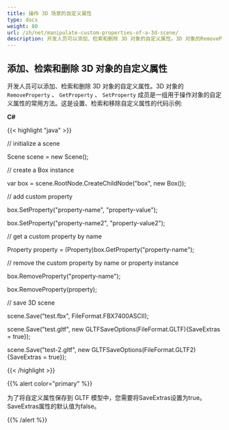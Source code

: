 ```yaml
---
title: 操作 3D 场景的自定义属性
type: docs
weight: 80
url: /zh/net/manipulate-custom-properties-of-a-3d-scene/
description: 开发人员可以添加、检索和删除 3D 对象的自定义属性。3D 对象的RemoveProperty、GetProperty、SetProperty成员是一组用于操作对象的自定义属性的常用方法。
---
```

##  **添加、检索和删除 3D 对象的自定义属性**
开发人员可以添加、检索和删除 3D 对象的自定义属性。3D 对象的 `RemoveProperty` 、 `GetProperty` 、 `SetProperty` 成员是一组用于操作对象的自定义属性的常用方法。这是设置、检索和移除自定义属性的代码示例:

**C#**

{{< highlight "java" >}}

 // initialize a scene 

Scene scene = new Scene();

// create a Box instance

var box = scene.RootNode.CreateChildNode("box", new Box());

// add custom property

box.SetProperty("property-name", "property-value");

box.SetProperty("property-name2", "property-value2");

// get a custom property by name

Property property = (Property)box.GetProperty("property-name");

// remove the custom property by name or property instance

box.RemoveProperty("property-name");

box.RemoveProperty(property);

// save 3D scene

scene.Save("test.fbx", FileFormat.FBX7400ASCII);

scene.Save("test.gltf", new GLTFSaveOptions(FileFormat.GLTF){SaveExtras = true});

scene.Save("test-2.gltf", new GLTFSaveOptions(FileFormat.GLTF2){SaveExtras = true});

{{< /highlight >}}

{{% alert color="primary" %}} 

为了将自定义属性保存到 GLTF 模型中，您需要将SaveExtras设置为true。SaveExtras属性的默认值为false。

{{% /alert %}}
